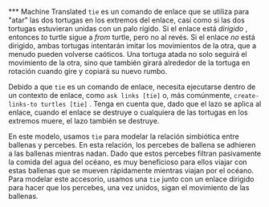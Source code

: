 ﻿*** Machine Translated
`tie` es un comando de enlace que se utiliza para "atar" las dos tortugas en los extremos del enlace, casi como si las dos tortugas estuvieran unidas con un palo rígido. Si el enlace está *dirigido* , entonces *to* turtle sigue a *from* turtle, pero no al revés. Si el enlace *no* está dirigido, ambas tortugas intentarán imitar los movimientos de la otra, que a menudo pueden volverse caóticos. Una tortuga atada no solo seguirá el movimiento de la otra, sino que también girará alrededor de la tortuga en rotación cuando gire y copiará su nuevo rumbo.

Debido a que `tie` es un comando de enlace, necesita ejecutarse dentro de un contexto de enlace, como `ask links [tie]` o, más comúnmente, `create-links-to turtles [tie]` . Tenga en cuenta que, dado que el lazo se aplica al enlace, cuando el enlace se destruye o cualquiera de las tortugas en los extremos muere, el lazo también se destruye.

En este modelo, usamos `tie` para modelar la relación simbiótica entre ballenas y percebes. En esta relación, los percebes de ballena se adhieren a las ballenas mientras nadan. Dado que estos percebes filtran pasivamente la comida del agua del océano, es muy beneficioso para ellos viajar con estas ballenas que se mueven rápidamente mientras viajan por el océano. Para modelar este accesorio, usamos una `tie` junto con un enlace dirigido para hacer que los percebes, una vez unidos, sigan el movimiento de las ballenas.